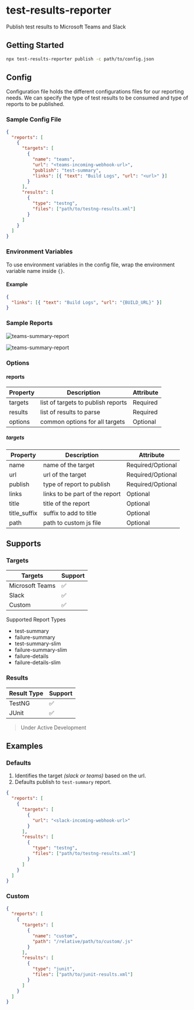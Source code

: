 # test-results-reporter

Publish test results to Microsoft Teams and Slack

## Getting Started

```sh
npx test-results-reporter publish -c path/to/config.json
```

## Config

Configuration file holds the different configurations files for our reporting needs. We can specify the type of test results to be consumed and type of reports to be published.

### Sample Config File

```json
{
  "reports": [
    {
      "targets": [
        {
          "name": "teams",
          "url": "<teams-incoming-webhook-url>",
          "publish": "test-summary",
          "links": [{ "text": "Build Logs", "url": "<url>" }]
        }
      ],
      "results": [
        {
          "type": "testng",
          "files": ["path/to/testng-results.xml"]
        }
      ]
    }
  ]
}
```

### Environment Variables

To use environment variables in the config file, wrap the environment variable name inside `{}`.

#### Example

```json
{
  "links": [{ "text": "Build Logs", "url": "{BUILD_URL}" }]
}
```

### Sample Reports

![teams-summary-report](https://github.com/test-results-reporter/reporter/raw/main/assets/teams/test-summary-single-suite.png)

![teams-summary-report](https://github.com/test-results-reporter/reporter/raw/main/assets/slack/test-summary-single-suite.png)

### Options

#### reports

| Property | Description                        | Attribute |
|----------|------------------------------------|-----------|
| targets  | list of targets to publish reports | Required  |
| results  | list of results to parse           | Required  |
| options  | common options for all targets     | Optional  |

##### targets

| Property     | Description                    | Attribute         |
|--------------|--------------------------------|-------------------|
| name         | name of the target             | Required/Optional |
| url          | url of the target              | Required/Optional |
| publish      | type of report to publish      | Required/Optional |
| links        | links to be part of the report | Optional          |
| title        | title of the report            | Optional          |
| title_suffix | suffix to add to title         | Optional          |
| path         | path to custom js file         | Optional          |

## Supports

### Targets

| Targets         | Support |
|-----------------|---------|
| Microsoft Teams | ✅       |
| Slack           | ✅       |
| Custom          | ✅       |

Supported Report Types

- test-summary
- failure-summary
- test-summary-slim
- failure-summary-slim
- failure-details
- failure-details-slim

### Results

| Result Type | Support |
|-------------|---------|
| TestNG      | ✅       |
| JUnit       | ✅       |

> Under Active Development

## Examples

### Defaults

1. Identifies the target *(slack or teams)* based on the url.
2. Defaults publish to `test-summary` report.

```json
{
  "reports": [
    {
      "targets": [
        {
          "url": "<slack-incoming-webhook-url>"
        }
      ],
      "results": [
        {
          "type": "testng",
          "files": ["path/to/testng-results.xml"]
        }
      ]
    }
  ]
}
```

### Custom

```json
{
  "reports": [
    {
      "targets": [
        {
          "name": "custom",
          "path": "/relative/path/to/custom/.js"
        }
      ],
      "results": [
        {
          "type": "junit",
          "files": ["path/to/junit-results.xml"]
        }
      ]
    }
  ]
}
```